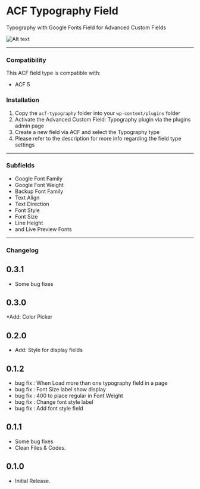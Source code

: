 # ACF Typography Field

Typography with Google Fonts Field for Advanced Custom Fields

![Alt text](http://reyhoun.com/lab/acf-typography.png "Optional title")

-----------------------

### Compatibility

This ACF field type is compatible with:
* ACF 5

### Installation

1. Copy the `acf-typography` folder into your `wp-content/plugins` folder
2. Activate the Advanced Custom Field: Typography plugin via the plugins admin page
3. Create a new field via ACF and select the Typography type
4. Please refer to the description for more info regarding the field type settings

-----------------------

### Subfields
* Google Font Family
* Google Font Weight
* Backup Font Family
* Text Align
* Text Direction
* Font Style
* Font Size
* Line Height
* and Live Preview Fonts

-----------------------

### Changelog

## 0.3.1
* Some bug fixes

## 0.3.0
*Add: Color Picker

## 0.2.0
* Add: Style for display fields 

## 0.1.2
* bug fix : When Load more than one typography field in a page
* bug fix : Font Size label show display
* bug fix : 400 to place regular in Font Weight
* bug fix : Change font style label
* bug fix : Add font style field

## 0.1.1
* Some bug fixes
* Clean Files & Codes.

## 0.1.0
* Initial Release.